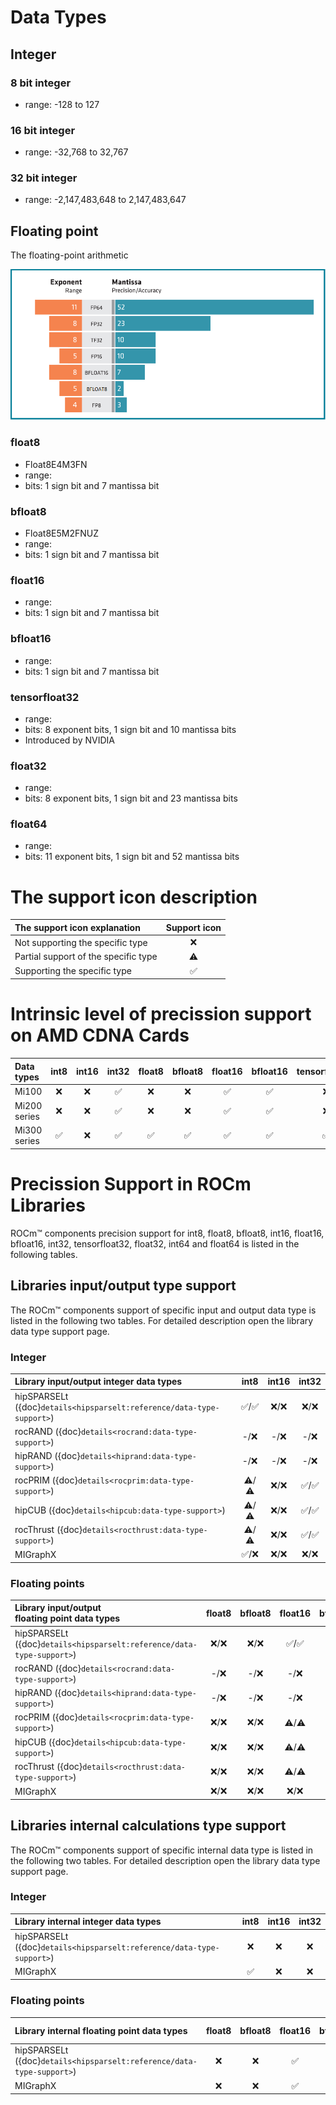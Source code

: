 <head>
  <meta charset="UTF-8">
  <meta name="description" content="Supported data types in ROCm">
  <meta name="keywords" content="int8, float8, bfloat8, float16, half, bfloat16, tensorfloat32, float, float32, float64, double">
</head>

# Data Types

## Integer

### 8 bit integer

- range: -128 to 127

### 16 bit integer

- range: -32,768 to 32,767

### 32 bit integer

- range: -2,147,483,648 to 2,147,483,647

## Floating point

The floating-point arithmetic

![Supported floating point data types)](../../data/about/compatibility/floating-point-data-types.png "Supported floating point data types")

### float8

- Float8E4M3FN
- range:  
- bits: 1 sign bit and 7 mantissa bit

### bfloat8
- Float8E5M2FNUZ
- range:  
- bits: 1 sign bit and 7 mantissa bit

### float16

- range: 
- bits: 1 sign bit and 7 mantissa bit

### bfloat16

- range:
- bits: 1 sign bit and 7 mantissa bit

### tensorfloat32

- range: 
- bits: 8 exponent bits, 1 sign bit and 10 mantissa bits
- Introduced by NVIDIA

### float32

- range: 
- bits: 8 exponent bits, 1 sign bit and 23 mantissa bits

### float64

- range:
- bits: 11 exponent bits, 1 sign bit and 52 mantissa bits

# The support icon description

| The support icon explanation         | Support icon  |
|:-------------------------------------|:-------------:| 
| Not supporting the specific type     | ❌           |
| Partial support of the specific type | ⚠️           |
| Supporting the specific type         | ✅           |

# Intrinsic level of precission support on AMD CDNA Cards

<!---
TODO: Add the atomic operations and check the table.
-->

| Data types   | int8  | int16  | int32 | float8 | bfloat8 | float16 | bfloat16 | tensorfloat32 | float32 | float64 |
|:-------------|:-----:|:------:|:-----:|:------:|:-------:|:-------:|:--------:|:-------------:|:-------:|:-------:|
| Mi100        | ❌    |  ❌   | ✅    | ❌    | ❌      | ✅     | ✅       | ❌           | ✅      | ✅     |
| Mi200 series | ❌    |  ❌   | ✅    | ❌    | ❌      | ✅     | ✅       | ❌           | ✅      | ✅     |
| Mi300 series | ✅    |  ❌   | ✅    | ✅    | ✅      | ✅     | ✅       | ✅           | ✅      | ✅     |

# Precission Support in ROCm Libraries

ROCm™ components precision support for int8, float8, bfloat8, int16, float16, bfloat16, int32, tensorfloat32, 
float32, int64 and float64 is listed in the following tables.

## Libraries input/output type support

The ROCm™ components support of specific input and output data type is listed in the following two tables. For detailed description open the library data type support page.

<!---
TODO: Check MIGraphX
-->

### Integer

| Library input/output integer data types                               | int8  | int16  | int32 |
|:----------------------------------------------------------------------|:-----:|:------:|:-----:|
| hipSPARSELt ({doc}`details<hipsparselt:reference/data-type-support>`) | ✅/✅ | ❌/❌| ❌/❌ | 
| rocRAND ({doc}`details<rocrand:data-type-support>`)                   | -/❌  | -/❌  | -/❌  |
| hipRAND ({doc}`details<hiprand:data-type-support>`)                   | -/❌  | -/❌  | -/❌  |
| rocPRIM ({doc}`details<rocprim:data-type-support>`)                   | ⚠️/⚠️ | ❌/❌| ✅/✅ | 
| hipCUB ({doc}`details<hipcub:data-type-support>`)                     | ⚠️/⚠️ | ❌/❌| ✅/✅ | 
| rocThrust ({doc}`details<rocthrust:data-type-support>`)               | ⚠️/⚠️ | ❌/❌| ✅/✅ | 
| MIGraphX                                                              | ✅/❌ | ❌/❌| ❌/❌ |

### Floating points

| <div style="width:180px">Library input/output floating point data types</div> | float8 | bfloat8 | float16 | bfloat16 | tensorfloat32 | float32 | float64 |
|:------------------------------------------------------------------------------|:------:|:-------:|:-------:|:--------:|:-------------:|:-------:|:-------:|
| hipSPARSELt ({doc}`details<hipsparselt:reference/data-type-support>`) | ❌/❌ | ❌/❌  | ✅/✅  | ✅/✅   | ❌/❌        | ❌/❌  | ❌/❌  |
| rocRAND ({doc}`details<rocrand:data-type-support>`)                   | -/❌  | -/❌    |  -/❌   | -/✅    | -/❌         | -/✅    | -/✅    |
| hipRAND ({doc}`details<hiprand:data-type-support>`)                   | -/❌  | -/❌    |  -/❌   | -/✅    | -/❌         | -/✅    | -/✅    |
| rocPRIM ({doc}`details<rocprim:data-type-support>`)                   | ❌/❌ | ❌/❌  | ⚠️/⚠️  | ⚠️/⚠️   | ❌/❌        | ✅/✅  | ✅/✅  |
| hipCUB ({doc}`details<hipcub:data-type-support>`)                     | ❌/❌ | ❌/❌  | ⚠️/⚠️  | ⚠️/⚠️   | ❌/❌        | ✅/✅  | ✅/✅  |
| rocThrust ({doc}`details<rocthrust:data-type-support>`)               | ❌/❌ | ❌/❌  | ⚠️/⚠️  | ⚠️/⚠️   | ❌/❌        | ✅/✅  | ✅/✅  |
| MIGraphX                                                              | ❌/❌ | ❌/❌  | ❌/❌  | ✅/✅   | ❌/❌        | ✅/✅  | ✅/✅  |

## Libraries internal calculations type support

The ROCm™ components support of specific internal data type is listed in the following two tables. For detailed description open the library data type support page.

### Integer

| Library internal integer data types                                   | int8 | int16 | int32 |
|:----------------------------------------------------------------------|:----:|:-----:|:-----:|
| hipSPARSELt ({doc}`details<hipsparselt:reference/data-type-support>`) | ❌   | ❌   | ❌   |
| MIGraphX                                                              | ✅   | ❌   | ❌   |

### Floating points

| Library internal floating point data types                            | float8 | bfloat8 | float16 | bfloat16 | tensorfloat32 | mixed precision | float32 | float64 |
|:----------------------------------------------------------------------|:------:|:-------:|:-------:|:--------:|:-------------:|:---------------:|:-------:|:-------:|
| hipSPARSELt ({doc}`details<hipsparselt:reference/data-type-support>`) | ❌    | ❌      | ✅      | ❌      | ❌            | ❌             | ✅     | ❌      |
| MIGraphX                                                              | ❌    | ❌      | ✅      | ✅      | ❌            | ❌             | ✅     | ✅      |
